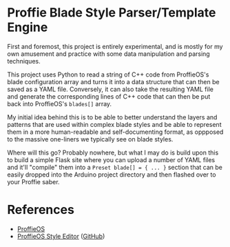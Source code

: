 # Proffie Blade Style Parser/Template Engine

First and foremost, this project is entirely experimental, and is mostly
for my own amusement and practice with some data manipulation and parsing
techniques.

This project uses Python to read a string of C++ code from ProffieOS's
blade configuration array and turns it into a data structure that can then
be saved as a YAML file. Conversely, it can also take the resulting YAML
file and generate the corresponding lines of C++ code that can then be put
back into ProffieOS's `blades[]` array.

My initial idea behind this is to be able to better understand the layers
and patterns that are used within complex blade styles and be able to
represent them in a more human-readable and self-documenting format, as
oppposed to the massive one-liners we typically see on blade styles.

Where will this go? Probably nowhere, but what I may do is build upon this
to build a simple Flask site where you can upload a number of YAML files
and it'll "compile" them into a `Preset blade[] = { ... }` section that
can be easily dropped into the Arduino project directory and then flashed
over to your Proffie saber.

# References

* [ProffieOS](https://github.com/profezzorn/ProffieOS)
* [ProffieOS Style Editor](https://fredrik.hubbe.net/lightsaber/style_editor.html) ([GitHub](https://github.com/profezzorn/ProffieOS-StyleEditor))
